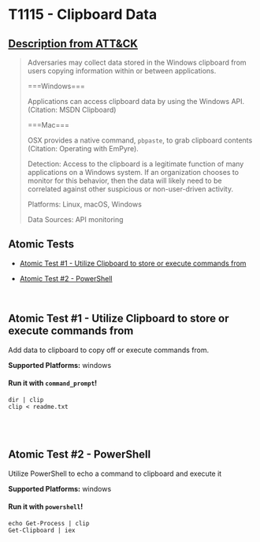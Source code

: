 # T1115 - Clipboard Data
## [Description from ATT&CK](https://attack.mitre.org/wiki/Technique/T1115)
<blockquote>Adversaries may collect data stored in the Windows clipboard from users copying information within or between applications. 

===Windows===

Applications can access clipboard data by using the Windows API. (Citation: MSDN Clipboard) 

===Mac===

OSX provides a native command, <code>pbpaste</code>, to grab clipboard contents  (Citation: Operating with EmPyre).

Detection: Access to the clipboard is a legitimate function of many applications on a Windows system. If an organization chooses to monitor for this behavior, then the data will likely need to be correlated against other suspicious or non-user-driven activity.

Platforms: Linux, macOS, Windows

Data Sources: API monitoring</blockquote>

## Atomic Tests

- [Atomic Test #1 - Utilize Clipboard to store or execute commands from](#atomic-test-1---utilize-clipboard-to-store-or-execute-commands-from)

- [Atomic Test #2 - PowerShell](#atomic-test-2---powershell)


<br/>

## Atomic Test #1 - Utilize Clipboard to store or execute commands from
Add data to clipboard to copy off or execute commands from.

**Supported Platforms:** windows


#### Run it with `command_prompt`!
```
dir | clip
clip < readme.txt

```
<br/>
<br/>

## Atomic Test #2 - PowerShell
Utilize PowerShell to echo a command to clipboard and execute it

**Supported Platforms:** windows


#### Run it with `powershell`!
```
echo Get-Process | clip
Get-Clipboard | iex
```
<br/>
